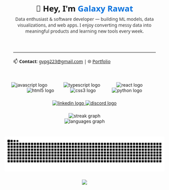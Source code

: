<section id="profile-readme" style="font-family:system-ui,Segoe UI,Roboto,Helvetica,Arial,sans-serif;max-width:900px;margin:0 auto;padding:28px;border-radius:12px;">
  <header style="display:flex;align-items:center;gap:18px;">
    <div style="flex:1;">
      <h1 style="margin:0 0 6px;font-size:1.6rem;">👋 Hey, I'm <span style="color:#0b74de;">Galaxy Rawat</span></h1>
      <p style="margin:0;color:#333;">
        Data enthusiast & software developer — building ML models, data visualizations, and web apps.
        I enjoy converting messy data into meaningful products and learning new tools every week.
      </p>
    </div>
  </header>
  <hr style="margin:18px 0;border:none;border-top:1px solid #e6e6e6;" />
  <footer>
    <p style="margin:0;">
      📫 <strong>Contact</strong>: <a href="mailto:youremail@example.com">gvpg223@gmail.com</a> |
      🌐 <a href="https://galaxy-rawat-online.netlify.app/" target="_blank" rel="noopener">Portfolio</a>
    </p>
  </footer>
</section>

###

<div align="center">
  <img src="https://cdn.jsdelivr.net/gh/devicons/devicon/icons/javascript/javascript-original.svg" height="70" alt="javascript logo"  />
  <img width="43" />
  <img src="https://cdn.jsdelivr.net/gh/devicons/devicon/icons/typescript/typescript-original.svg" height="70" alt="typescript logo"  />
  <img width="43" />
  <img src="https://cdn.jsdelivr.net/gh/devicons/devicon/icons/react/react-original.svg" height="70" alt="react logo"  />
  <img width="43" />
  <img src="https://cdn.jsdelivr.net/gh/devicons/devicon/icons/html5/html5-original.svg" height="70" alt="html5 logo"  />
  <img width="43" />
  <img src="https://cdn.jsdelivr.net/gh/devicons/devicon/icons/css3/css3-original.svg" height="70" alt="css3 logo"  />
  <img width="43" />
  <img src="https://cdn.jsdelivr.net/gh/devicons/devicon/icons/python/python-original.svg" height="70" alt="python logo"  />
</div>

###



###

<div align="center">
  <a href="https://www.linkedin.com/in/galaxy-rawat/" target="_blank">
    <img src="https://img.shields.io/static/v1?message=LinkedIn&logo=linkedin&label=&color=0077B5&logoColor=white&labelColor=&style=for-the-badge" height="100" alt="linkedin logo"  />
  </a>
  <a href="https://discord.com/users/galaxicitti" target="_blank">
    <img src="https://img.shields.io/static/v1?message=Discord&logo=discord&label=&color=7289DA&logoColor=white&labelColor=&style=for-the-badge" height="100" alt="discord logo"  />
  </a>
</div>

###

<div align="center">
  <img src="https://streak-stats.demolab.com?user=galaxicitti&locale=en&mode=daily&theme=dracula&hide_border=false&border_radius=5" height="700" alt="streak graph" /> <br>
  <img src="https://github-readme-stats.vercel.app/api/top-langs?username=galaxicitti&locale=en&hide_title=false&layout=compact&card_width=320&langs_count=12&theme=tokyonight&hide_border=false" height="700" alt="languages graph"  />
</div>

###

<br clear="both">

<img src="https://raw.githubusercontent.com/galaxicitti/galaxicitti/output/snake.svg" alt="Snake animation" />

###

<div align="center">
  <img src="https://visitor-badge.laobi.icu/badge?page_id=galaxicitti.galaxicitti&"  />
</div>

###

